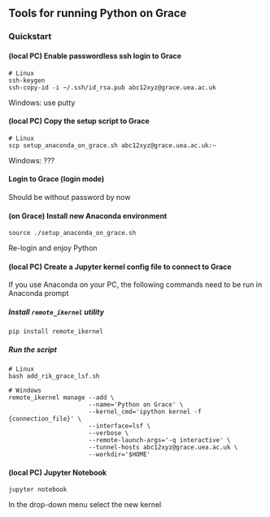 ## Tools for running Python on Grace

### Quickstart
#### (local PC) Enable passwordless ssh login to Grace
```
# Linux
ssh-keygen
ssh-copy-id -i ~/.ssh/id_rsa.pub abc12xyz@grace.uea.ac.uk
```
Windows: use putty

#### (local PC) Copy the setup script to Grace
```
# Linux
scp setup_anaconda_on_grace.sh abc12xyz@grace.uea.ac.uk:~

```
Windows: ???

#### Login to Grace (login mode)
Should be without password by now

#### (on Grace) Install new Anaconda environment
```
source ./setup_anaconda_on_grace.sh
```
Re-login and enjoy Python

#### (local PC) Create a Jupyter kernel config file to connect to Grace
If you use Anaconda on your PC, the following commands need to be run in Anaconda prompt
##### Install `remote_ikernel` utility
```
pip install remote_ikernel
```
##### Run the script
```
# Linux
bash add_rik_grace_lsf.sh
```
```
# Windows
remote_ikernel manage --add \
                      --name='Python on Grace' \
                      --kernel_cmd='ipython kernel -f {connection_file}' \
                      --interface=lsf \
                      --verbose \
                      --remote-launch-args='-q interactive' \
                      --tunnel-hosts abc12xyz@grace.uea.ac.uk \
                      --workdir='$HOME'
```
#### (local PC) Jupyter Notebook
```
jupyter notebook
```
In the drop-down menu select the new kernel
